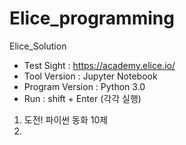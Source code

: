 # Elice_programming
Elice_Solution

- Test Sight : https://academy.elice.io/
- Tool Version : Jupyter Notebook
- Program Version : Python 3.0
- Run : shift + Enter (각각 실행)

01. 도전! 파이썬 동화 10제
02. 
